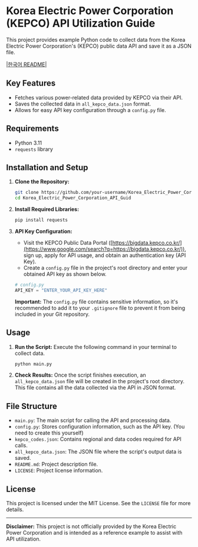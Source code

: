 # Korea Electric Power Corporation (KEPCO) API Utilization Guide

This project provides example Python code to collect data from the Korea Electric Power Corporation's (KEPCO) public data API and save it as a JSON file.

|[한국어 README](https://github.com/HwanLee-0321/Korea_Electric_API/blob/main/README(KOR).md)|

## Key Features

  - Fetches various power-related data provided by KEPCO via their API.
  - Saves the collected data in `all_kepco_data.json` format.
  - Allows for easy API key configuration through a `config.py` file.

## Requirements

  - Python 3.11
  - `requests` library

## Installation and Setup

1.  **Clone the Repository:**

    ```bash
    git clone https://github.com/your-username/Korea_Electric_Power_Corporation_API_Guid.git
    cd Korea_Electric_Power_Corporation_API_Guid
    ```

2.  **Install Required Libraries:**

    ```bash
    pip install requests
    ```

3.  **API Key Configuration:**

      - Visit the KEPCO Public Data Portal ([https://bigdata.kepco.co.kr/](https://www.google.com/search?q=https://bigdata.kepco.co.kr/)), sign up, apply for API usage, and obtain an authentication key (API Key).
      - Create a `config.py` file in the project's root directory and enter your obtained API key as shown below.

    <!-- end list -->

    ```python
    # config.py
    API_KEY = "ENTER_YOUR_API_KEY_HERE"
    ```

    **Important:** The `config.py` file contains sensitive information, so it's recommended to add it to your `.gitignore` file to prevent it from being included in your Git repository.

## Usage

1.  **Run the Script:**
    Execute the following command in your terminal to collect data.

    ```bash
    python main.py
    ```

2.  **Check Results:**
    Once the script finishes execution, an `all_kepco_data.json` file will be created in the project's root directory. This file contains all the data collected via the API in JSON format.

## File Structure

  - `main.py`: The main script for calling the API and processing data.
  - `config.py`: Stores configuration information, such as the API key. (You need to create this yourself)
  - `kepco_codes.json`: Contains regional and data codes required for API calls.
  - `all_kepco_data.json`: The JSON file where the script's output data is saved.
  - `README.md`: Project description file.
  - `LICENSE`: Project license information.

## License

This project is licensed under the MIT License. See the `LICENSE` file for more details.

-----

**Disclaimer:** This project is not officially provided by the Korea Electric Power Corporation and is intended as a reference example to assist with API utilization.
